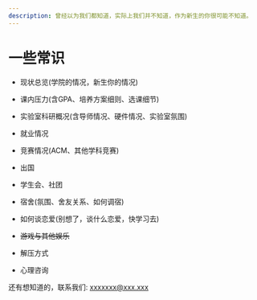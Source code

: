 ```yaml
---
description: 曾经以为我们都知道，实际上我们并不知道，作为新生的你很可能不知道。
---
```


# 一些常识

* 现状总览\(学院的情况，新生你的情况\)
* 课内压力\(含GPA、培养方案细则、选课细节\)
* 实验室科研概况\(含导师情况、硬件情况、实验室氛围\)
* 就业情况
* 竞赛情况\(ACM、其他学科竞赛\)
* 出国



* 学生会、社团
* 宿舍\(氛围、舍友关系、如何调宿\)
* 如何谈恋爱\(别想了，谈什么恋爱，快学习去\)
* ~~游戏与其他娱乐~~
* 解压方式
* 心理咨询



还有想知道的，联系我们: xxxxxxx@xxx.xxx

